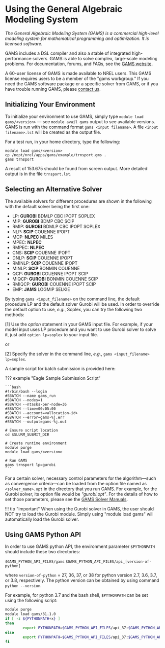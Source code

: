 # Using the General Algebraic Modeling System

*The General Algebraic Modeling System (GAMS) is a commercial high-level modeling system for mathematical programming and optimization. It is licensed software.*

GAMS includes a DSL compiler and also a stable of integrated high-performance solvers. GAMS is able to solve complex, large-scale modeling problems. For documentation, forums, and FAQs, see the [GAMS website](https://www.gams.com/).

A 60-user license of GAMS is made available to NREL users. This GAMS license requires users to be a member of the "gams workgroup." If you need the GAMS software package or a specific solver from GAMS, or if you have trouble running GAMS, please [contact us](https://www.nrel.gov/hpc/contact-us.html).

## Initializing Your Environment

To initialize your environment to use GAMS, simply type `module load gams/<version>` — see `module avail gams` output to see available versions. GAMS is run with the command format `gams <input filename>`. A file `<input filename>.lst` will be created as the output file.   

For a test run, in your home directory, type the following:

```
module load gams/<version>
cp /nopt/nrel/apps/gams/example/trnsport.gms .
gams trnsport
```

A result of 153.675 should be found from screen output. More detailed output is in the file `trnsport.lst`. 

## Selecting an Alternative Solver

The available solvers for different procedures are shown in the following with the default solver being the first one:

* LP: **GUROBI** BDMLP CBC IPOPT SOPLEX
* MIP: **GUROBI** BDMP CBC SCIP
* RMIP: **GUROBI** BDMLP CBC IPOPT SOPLEX
* NLP: **SCIP** COUENNE IPOPT
* MCP: **NLPEC** MILES
* MPEC: **NLPEC**
* RMPEC: **NLPEC**
* CNS: **SCIP** COUENNE IPOPT 
* DNLP: **SCIP** COUENNE IPOPT 
* RMINLP: **SCIP** COUENNE IPOPT 
* MINLP: **SCIP** BONMIN COUENNE 
* QCP: **GUROBI** COUENNE IPOPT SCIP
* MIQCP: **GUROBI** BONMIN COUENNE SCIP
* RMIQCP: **GUROBI** COUENNE IPOPT SCIP
* EMP: **JAMS** LOGMIP SELKIE 

By typing `gams <input_filename>` on the command line, the default procedure LP and the default solver Gurobi will be used. In order to override the default option to use, *e.g.*, Soplex, you can try the following two methods: 

[1]  Use the *option* statement in your GAMS input file. For example, if your model input uses LP procedure and you want to use Gurobi solver to solve it, just add `option lp=soplex` to your input file.

or

[2]  Specify the solver in the command line, *e.g.*, `gams <input_filename> lp=soplex`. 

A sample script for batch submission is provided here:

??? example "Eagle Sample Submission Script"

	```bash
	#!/bin/bash --login
	#SBATCH --name gams_run
	#SBATCH --nodes=1
	#SBATCH --ntasks-per-node=36
	#SBATCH --time=00:05:00
	#SBATCH --account=<allocation-id>
	#SBATCH --error=gams-%j.err
	#SBATCH --output=gams-%j.out
	 
	# Ensure script location
	cd $SLURM_SUBMIT_DIR
	 
	# Create runtime environment
	module purge
	module load gams/<version>
	  
	# Run GAMS
	gams trnsport lp=gurobi
	```

For a certain solver, necessary control parameters for the algorithm—such as convergence criteria—can be loaded from the option file named as `<solver_name>.opt` in the directory that you run GAMS. For example, for the Gurobi solver, its option file would be *"gurobi.opt"*. For the details of how to set those parameters, please see the [GAMS Solver Manuals](https://www.gams.com/latest/docs/S_MAIN.html). 

!!! tip "Important"
	 When using the Gurobi solver in GAMS, the user should NOT try to load the Gurobi module. Simply using "module load gams" will automatically load the Gurobi solver.

## Using GAMS Python API

In order to use GAMS python API, the environment parameter `$PYTHONPATH` should include these two directories: 

`$GAMS_PYTHON_API_FILES/gams`
`$GAMS_PYTHON_API_FILES/api_[version-of-python]`

where `version-of-python` =  27, 36, 37, or 38 for python version 2.7, 3.6, 3.7, or 3.8, respectively. The python version can be obtained by using command `python --version`. 

For example, for python 3.7 and the bash shell, `$PYTHONPATH` can be set using the following script:

```bash
module purge
module load gams/31.1.0
if [ -z ${PYTHONPATH+x} ]
then
        export PYTHONPATH=$GAMS_PYTHON_API_FILES/api_37:$GAMS_PYTHON_API_FILES/gams
else
        export PYTHONPATH=$GAMS_PYTHON_API_FILES/api_37:$GAMS_PYTHON_API_FILES/gams:$PYTHONPATH
fi
```
